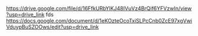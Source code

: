 https://drive.google.com/file/d/16FfkURbYlKJ48IVuVz4BrQif6YFVzwIn/view?usp=drive_link
fds
https://docs.google.com/document/d/1eKOzteOcoTxiSLPcCnb0ZcE97xgVwiVduypBuSZOOws/edit?usp=drive_link
